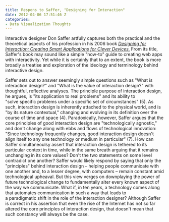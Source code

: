 ```yaml
---
title: Respons to Saffer, "Designing for Interaction"
date: 2012-04-06 17:51:46 Z
categories:
- Data Visualization Thoughts
---
```


<p>Interactive designer Don Saffer artfully captures both the practical and the theoretical aspects of his profession in his 2006 book <em><a href="http://www.amazon.com/Designing-Interaction-Creating-Applications-Devices/dp/0321432061">Designing for Interaction: Creating Smart Applications for Clever Devices.</a> </em>From its title, Saffer's book may sound like a simple "how-to" guide to creating web apps with interactivity. Yet while it is certainly that to an extent, the book is more broadly a treatise and exploration of the ideology and terminology behind interactive design.</p>
<p>Saffer sets out to answer seemingly simple questions such as "What is interaction design?" and "What is the value of interaction design?" with thoughtful, reflective analyses. The principle purpose of interaction design, he argues, is "its application to real problems" and its ability to "solve specific problems under a specific set of circumstances" (5). As such, interaction design is inherently attached to the physical world, and is "by its nature contextual," changing and evolving in its definition over the course of time and space (4). Paradoxically, however, Saffer argues that the core principles of good interaction design are "technologically agnostic," and don't change along with ebbs and flows of technological innovation: "Since technology frequently changes, good interaction design doesn't align itself to any one technology or medium in particular" (7). How can Saffer simultaneoulsy assert that interaction design is tethered to its particular context in time, while in the same breath arguing that it remains unchanging in its core values? Don't the two statements on some level contradict one another? Saffer would likely respond by saying that only the "principles" behind interaction design – helping people communicate with one another and, to a lesser degree, with computers – remain constant amid technological upheaval. But this view verges on downplaying the power of future technological change to fundamentally alter every known aspect of the way we communicate. What if, in ten years, a technology comes along that automates communication in such a way that leads to a paradigmatic shift in the role of the interaction designer? Although Saffer is correct in his assertion that even the rise of the Internet has not so far altered the core principles of interaction design, that doesn't mean that such constancy will always be the case.</p>
